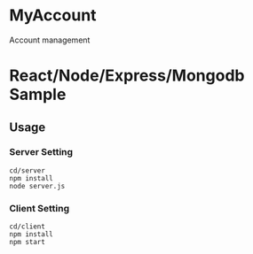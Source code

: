 # MyAccount
Account management


React/Node/Express/Mongodb Sample
==========

## Usage

### Server Setting

```
cd/server
npm install
node server.js
```

### Client Setting

```
cd/client
npm install
npm start
```
